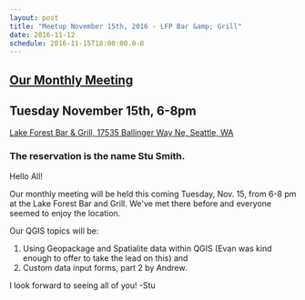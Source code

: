 ```yaml
---
layout: post
title: "Meetup November 15th, 2016 - LFP Bar &amp; Grill"
date: 2016-11-12
schedule: 2016-11-15T18:00:00.0-8
---
```


## [Our Monthly Meeting](https://www.meetup.com/Puget-Sound-QGIS-Users-Group/events/235519767/)

## Tuesday November 15th, 6-8pm

[Lake Forest Bar & Grill, 17535 Ballinger Way Ne, Seattle, WA](http://www.openstreetmap.org/?mlat=47.75535&mlon=-122.28044#map=17/47.75535/-122.28044)

### The reservation is the name Stu Smith.

Hello All!

Our monthly meeting will be held this coming Tuesday, Nov. 15, from 6-8 pm at the Lake Forest Bar and Grill.  We've met there before and everyone seemed to enjoy the location.

Our QGIS topics will be:

1. Using Geopackage and Spatialite data within QGIS (Evan was kind enough to offer to take the lead on this) and
2. Custom data input forms, part 2 by Andrew.

I look forward to seeing all of you!
-Stu
